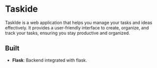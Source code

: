 # Taskide
TaskIde is a web application that helps you manage your tasks and ideas effectively. It provides a user-friendly interface to create, organize, and track your tasks, ensuring you stay productive and organized.

## Built


- **Flask**: Backend integrated with flask.
